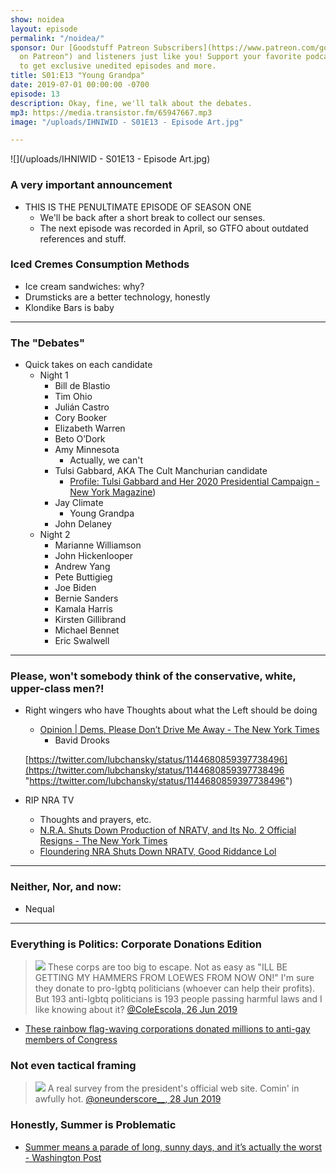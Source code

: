 ```yaml
---
show: noidea
layout: episode
permalink: "/noidea/"
sponsor: Our [Goodstuff Patreon Subscribers](https://www.patreon.com/goodstuff "Goodstuff
  on Patreon") and listeners just like you! Support your favorite podcasts directly
  to get exclusive unedited episodes and more.
title: S01:E13 "Young Grandpa"
date: 2019-07-01 00:00:00 -0700
episode: 13
description: Okay, fine, we'll talk about the debates.
mp3: https://media.transistor.fm/65947667.mp3
image: "/uploads/IHNIWID - S01E13 - Episode Art.jpg"

---
```

![](/uploads/IHNIWID - S01E13 - Episode Art.jpg)

### A very important announcement

* THIS IS THE PENULTIMATE EPISODE OF SEASON ONE
  * We'll be back after a short break to collect our senses.
  * The next episode was recorded in April, so GTFO about outdated references and stuff.

### Iced Cremes Consumption Methods

* Ice cream sandwiches: why?
* Drumsticks are a better technology, honestly
* Klondike Bars is baby

***

### The "Debates"

* Quick takes on each candidate
  * Night 1
    * Bill de Blastio
    * Tim Ohio
    * Julián Castro
    * Cory Booker
    * Elizabeth Warren
    * Beto O’Dork
    * Amy Minnesota
      * Actually, we can't
    * Tulsi Gabbard, AKA The Cult Manchurian candidate
      * [Profile: Tulsi Gabbard and Her 2020 Presidential Campaign - New York Magazine](http://nymag.com/intelligencer/2019/06/tulsi-gabbard-2020-presidential-campaign.html))
    * Jay Climate
      * Young Grandpa
    * John Delaney
  * Night 2
    * Marianne Williamson
    * John Hickenlooper
    * Andrew Yang
    * Pete Buttigieg
    * Joe Biden
    * Bernie Sanders
    * Kamala Harris
    * Kirsten Gillibrand
    * Michael Bennet
    * Eric Swalwell

***

### Please, won't somebody think of the conservative, white, upper-class men?!

* Right wingers who have Thoughts about what the Left should be doing
  * [Opinion | Dems, Please Don’t Drive Me Away - The New York Times](https://www.nytimes.com/2019/06/27/opinion/democratic-debate-2020.html)
    * Bavid Drooks

  [https://twitter.com/lubchansky/status/1144680859397738496](https://twitter.com/lubchansky/status/1144680859397738496 "https://twitter.com/lubchansky/status/1144680859397738496")
* RIP NRA TV
  * Thoughts and prayers, etc.
  * [N.R.A. Shuts Down Production of NRATV, and Its No. 2 Official Resigns - The New York Times](https://www.nytimes.com/2019/06/25/us/nra-nratv-ackerman-mcqueen.html)
  * [Floundering NRA Shuts Down NRATV, Good Riddance Lol](https://splinternews.com/lmao-the-nra-had-to-shut-down-its-deranged-propaganda-n-1835869814)

***

### Neither, Nor, and now:

* Nequal

***

### Everything is Politics: Corporate Donations Edition

> ![](/uploads/D9_y9HqXYAAil2Q.jpg-large.jpeg)
> These corps are too big to escape. Not as easy as "ILL BE GETTING MY HAMMERS FROM LOEWES FROM NOW ON!" I'm sure they donate to pro-lgbtq politicians (whoever can help their profits). But 193 anti-lgbtq politicians is 193 people passing harmful laws and I like knowing about it?
> [@ColeEscola, 26 Jun 2019](https://twitter.com/ColeEscola/status/1143899968773722112)

* [These rainbow flag-waving corporations donated millions to anti-gay members of Congress](https://popular.info/p/these-rainbow-flag-waiving-corporations?fbclid=IwAR0bhsPCES2YmZxdtj5oEr1TI8Cn7FG_H2N3AHplsA0Ujw3D8XUjzOnYxVM)

### Not even tactical framing

> ![](/uploads/D-KMlAOX4AMhK2t.jpg-large.jpeg)
> A real survey from the president's official web site. Comin' in awfully hot.
> [@oneunderscore__, 28 Jun 2019](https://twitter.com/oneunderscore__/status/1144631828105650177)

### Honestly, Summer is Problematic

* [Summer means a parade of long, sunny days, and it’s actually the worst - Washington Post](https://www.washingtonpost.com/lifestyle/style/summer-means-a-parade-of-long-sunny-days-and-its-actually-the-worst/2019/06/23/27868ac6-92a1-11e9-b570-6416efdc0803_story.html?utm_term=.37cf331b2a9b)
